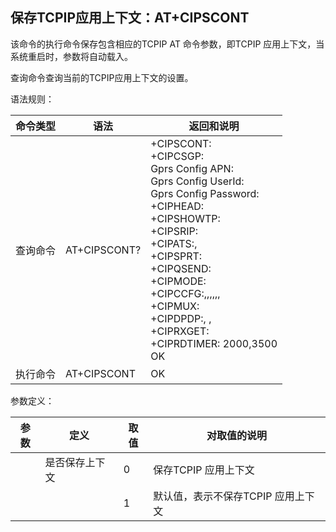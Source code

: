 ## 保存TCPIP应用上下文：AT+CIPSCONT

该命令的执行命令保存包含相应的TCPIP AT 命令参数，即TCPIP 应用上下文，当系统重启时，参数将自动载入。

查询命令查询当前的TCPIP应用上下文的设置。

 

语法规则：

| 命令类型 | 语法         | 返回和说明                                                   |
| -------- | ------------ | ------------------------------------------------------------ |
| 查询命令 | AT+CIPSCONT? | +CIPSCONT:<value><br>+CIPCSGP:<mode><br>Gprs Config APN:<apn><br>Gprs Config UserId:<user name><br>Gprs Config Password:<password><br>+CIPHEAD:<mode><br>+CIPSHOWTP:<mode><br>+CIPSRIP:<mode><br>+CIPATS:<mode>,<time><br>+CIPSPRT:<send prompt><br>+CIPQSEND:<n><br>+CIPMODE:<mode><br>+CIPCCFG:<NmRetry>,<WaitTm>,<SendSz>,<esc>,<Rxmode>,<RxSize>,<Rxtimer><br>+CIPMUX:<n><br>+CIPDPDP:<mode>, <interval>, <timer><br>+CIPRXGET:<mode><br>+CIPRDTIMER: 2000,3500 <br>OK |
| 执行命令 | AT+CIPSCONT  | OK                                                           |

 

参数定义：

| 参数    | 定义           | 取值 | 对取值的说明                       |
| ------- | -------------- | ---- | ---------------------------------- |
| <value> | 是否保存上下文 | 0    | 保存TCPIP 应用上下文               |
|         |                | 1    | 默认值，表示不保存TCPIP 应用上下文 |
